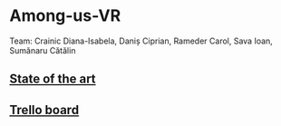 
# Among-us-VR
Team: Crainic Diana-Isabela, Daniș Ciprian, Rameder Carol,
Sava Ioan, Sumănaru Cătălin

## [State of the art](https://docs.google.com/document/d/1eoF8m0tmFpr4XJiRCn2JGu3xm--oa3RSt76cEvS2arM/edit?usp=sharing)

## [Trello board](https://trello.com/b/QqryTNcG/among-us-vr)
